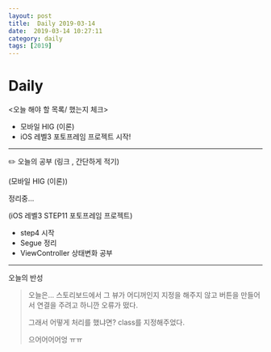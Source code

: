 ```yaml
---
layout: post
title:  Daily 2019-03-14
date:  2019-03-14 10:27:11
category: daily
tags: [2019]
---
```


# Daily

<오늘 해야 할 목록/ 했는지 체크>

- 모바일 HIG (이론)
- iOS 레벨3 포토프레임 프로젝트 시작!

------

✏️ 오늘의 공부 (링크 , 간단하게 적기)

(모바일 HIG (이론))

정리중...

(iOS 레벨3 STEP11 포토프레임 프로젝트)

- step4 시작
- Segue 정리
- ViewController 상태변화 공부

------

오늘의 반성

> 오늘은... 스토리보드에서 그 뷰가 어디꺼인지 지정을 해주지 않고 버튼을 만들어서 연결을 주려고 하니깐 오류가 떴다.
>
> 그래서 어떻게 처리를 했냐면?  class를 지정해주었다.
>
> 으어어어어엉 ㅠㅠ 

